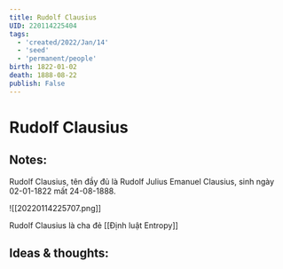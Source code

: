 ```yaml
---
title: Rudolf Clausius
UID: 220114225404
tags:
  - 'created/2022/Jan/14'
  - 'seed'
  - 'permanent/people'
birth: 1822-01-02
death: 1888-08-22
publish: False
---
```

# Rudolf Clausius

## Notes:
Rudolf Clausius, tên đầy đủ là Rudolf Julius Emanuel Clausius, sinh ngày 02-01-1822 mất 24-08-1888.

![[20220114225707.png]]

Rudolf Clausius là cha đẻ [[Định luật Entropy]]

## Ideas & thoughts:
